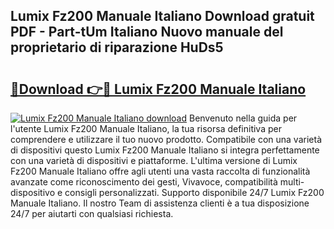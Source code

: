 ## Lumix Fz200 Manuale Italiano Download gratuit PDF - Part-tUm Italiano Nuovo manuale del proprietario di riparazione HuDs5

# <h2><a href="http://dfgeg10.blite.top/?on=Lumix+Fz200+Manuale+Italiano">🔗Download 👉🔴 Lumix Fz200 Manuale Italiano</a></h2>

[![Lumix Fz200 Manuale Italiano download](https://i.imgur.com/lujVjoI.png)](http://dfgeg10.blite.top/?on=Lumix+Fz200+Manuale+Italiano)
Benvenuto nella guida per l'utente Lumix Fz200 Manuale Italiano, la tua risorsa definitiva per comprendere e utilizzare il tuo nuovo prodotto. Compatibile con una varietà di dispositivi questo Lumix Fz200 Manuale Italiano si integra perfettamente con una varietà di dispositivi e piattaforme. L'ultima versione di Lumix Fz200 Manuale Italiano offre agli utenti una vasta raccolta di funzionalità avanzate come riconoscimento dei gesti, Vivavoce, compatibilità multi-dispositivo e consigli personalizzati. Supporto disponibile 24/7 Lumix Fz200 Manuale Italiano. Il nostro Team di assistenza clienti è a tua disposizione 24/7 per aiutarti con qualsiasi richiesta.
